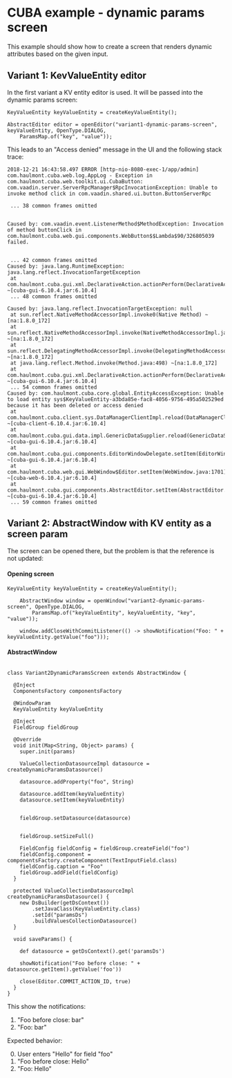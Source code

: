 # CUBA example - dynamic params screen

This example should show how to create a screen that renders dynamic attributes based on the given input.

## Variant 1: KevValueEntity editor

In the first variant a KV entity editor is used. It will be passed into the dynamic params screen:

```
KeyValueEntity keyValueEntity = createKeyValueEntity();

AbstractEditor editor = openEditor("variant1-dynamic-params-screen", keyValueEntity, OpenType.DIALOG,
    ParamsMap.of("key", "value"));
``` 

This leads to an "Access denied" message in the UI and the following stack trace:
```
2018-12-21 16:43:58.497 ERROR [http-nio-8080-exec-1/app/admin] com.haulmont.cuba.web.log.AppLog - Exception in com.haulmont.cuba.web.toolkit.ui.CubaButton: 
com.vaadin.server.ServerRpcManager$RpcInvocationException: Unable to invoke method click in com.vaadin.shared.ui.button.ButtonServerRpc
 
 ... 38 common frames omitted
 
 
Caused by: com.vaadin.event.ListenerMethod$MethodException: Invocation of method buttonClick in com.haulmont.cuba.web.gui.components.WebButton$$Lambda$90/326805039 failed.
 
 
 ... 42 common frames omitted
Caused by: java.lang.RuntimeException: java.lang.reflect.InvocationTargetException
 at com.haulmont.cuba.gui.xml.DeclarativeAction.actionPerform(DeclarativeAction.java:94) ~[cuba-gui-6.10.4.jar:6.10.4]
 ... 48 common frames omitted
 
Caused by: java.lang.reflect.InvocationTargetException: null
 at sun.reflect.NativeMethodAccessorImpl.invoke0(Native Method) ~[na:1.8.0_172]
 at sun.reflect.NativeMethodAccessorImpl.invoke(NativeMethodAccessorImpl.java:62) ~[na:1.8.0_172]
 at sun.reflect.DelegatingMethodAccessorImpl.invoke(DelegatingMethodAccessorImpl.java:43) ~[na:1.8.0_172]
 at java.lang.reflect.Method.invoke(Method.java:498) ~[na:1.8.0_172]
 at com.haulmont.cuba.gui.xml.DeclarativeAction.actionPerform(DeclarativeAction.java:92) ~[cuba-gui-6.10.4.jar:6.10.4]
 ... 54 common frames omitted
Caused by: com.haulmont.cuba.core.global.EntityAccessException: Unable to load entity sys$KeyValueEntity-a3bda85e-fac8-4056-9756-495a502529ed because it has been deleted or access denied
 at com.haulmont.cuba.client.sys.DataManagerClientImpl.reload(DataManagerClientImpl.java:93) ~[cuba-client-6.10.4.jar:6.10.4]
 at com.haulmont.cuba.gui.data.impl.GenericDataSupplier.reload(GenericDataSupplier.java:55) ~[cuba-gui-6.10.4.jar:6.10.4]
 at com.haulmont.cuba.gui.components.EditorWindowDelegate.setItem(EditorWindowDelegate.java:155) ~[cuba-gui-6.10.4.jar:6.10.4]
 at com.haulmont.cuba.web.gui.WebWindow$Editor.setItem(WebWindow.java:1701) ~[cuba-web-6.10.4.jar:6.10.4]
 at com.haulmont.cuba.gui.components.AbstractEditor.setItem(AbstractEditor.java:71) ~[cuba-gui-6.10.4.jar:6.10.4]
 ... 59 common frames omitted
```


## Variant 2: AbstractWindow with KV entity as a screen param

The screen can be opened there, but the problem is that the reference is not updated:

#### Opening screen
```
KeyValueEntity keyValueEntity = createKeyValueEntity();

    AbstractWindow window = openWindow("variant2-dynamic-params-screen", OpenType.DIALOG,
        ParamsMap.of("keyValueEntity", keyValueEntity, "key", "value"));

    window.addCloseWithCommitListener(() -> showNotification("Foo: " + keyValueEntity.getValue("foo")));
```

#### AbstractWindow
```

class Variant2DynamicParamsScreen extends AbstractWindow {

  @Inject
  ComponentsFactory componentsFactory

  @WindowParam
  KeyValueEntity keyValueEntity

  @Inject
  FieldGroup fieldGroup

  @Override
  void init(Map<String, Object> params) {
    super.init(params)

    ValueCollectionDatasourceImpl datasource = createDynamicParamsDatasource()

    datasource.addProperty("foo", String)

    datasource.addItem(keyValueEntity)
    datasource.setItem(keyValueEntity)


    fieldGroup.setDatasource(datasource)


    fieldGroup.setSizeFull()

    FieldConfig fieldConfig = fieldGroup.createField("foo")
    fieldConfig.component = componentsFactory.createComponent(TextInputField.class)
    fieldConfig.caption = "Foo"
    fieldGroup.addField(fieldConfig)
  }

  protected ValueCollectionDatasourceImpl createDynamicParamsDatasource() {
    new DsBuilder(getDsContext())
        .setJavaClass(KeyValueEntity.class)
        .setId("paramsDs")
        .buildValuesCollectionDatasource()
  }

  void saveParams() {

    def datasource = getDsContext().get('paramsDs')

    showNotification("Foo before close: " + datasource.getItem().getValue('foo'))

    close(Editor.COMMIT_ACTION_ID, true)
  }
}
```

This show the notifications:

1. "Foo before close: bar"
2. "Foo: bar"

Expected behavior:

0. User enters "Hello" for field "foo"
1. "Foo before close: Hello"
2. "Foo: Hello"


